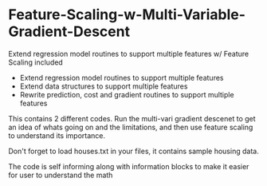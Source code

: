 # Feature-Scaling-w-Multi-Variable-Gradient-Descent
Extend regression model routines to support multiple features w/ Feature Scaling included


- Extend regression model routines to support multiple features
- Extend data structures to support multiple features
- Rewrite prediction, cost and gradient routines to support multiple features


This contains 2 different codes. Run the multi-vari gradient descenet to get an idea of whats going on
and the limitations, and then use feature scaling to understand its importance.

Don't forget to load houses.txt in your files, it contains sample housing data.

The code is self informing along with information blocks to make it easier for user to understand
the math
